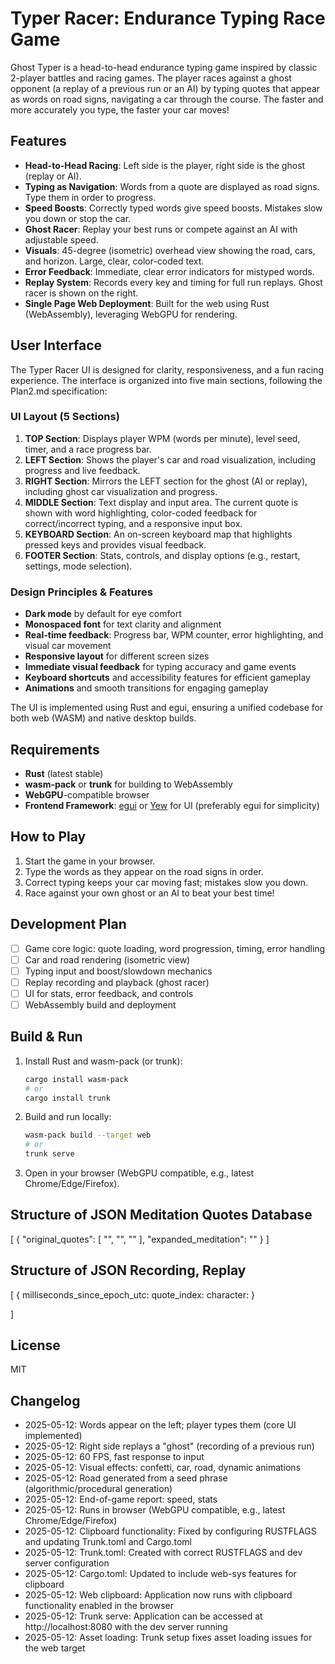 # Typer Racer: Endurance Typing Race Game

Ghost Typer is a head-to-head endurance typing game inspired by classic 2-player battles and racing games. The player races against a ghost opponent (a replay of a previous run or an AI) by typing quotes that appear as words on road signs, navigating a car through the course. The faster and more accurately you type, the faster your car moves!

## Features

- **Head-to-Head Racing**: Left side is the player, right side is the ghost (replay or AI).
- **Typing as Navigation**: Words from a quote are displayed as road signs. Type them in order to progress.
- **Speed Boosts**: Correctly typed words give speed boosts. Mistakes slow you down or stop the car.
- **Ghost Racer**: Replay your best runs or compete against an AI with adjustable speed.
- **Visuals**: 45-degree (isometric) overhead view showing the road, cars, and horizon. Large, clear, color-coded text.
- **Error Feedback**: Immediate, clear error indicators for mistyped words.
- **Replay System**: Records every key and timing for full run replays. Ghost racer is shown on the right.
- **Single Page Web Deployment**: Built for the web using Rust (WebAssembly), leveraging WebGPU for rendering.

## User Interface

The Typer Racer UI is designed for clarity, responsiveness, and a fun racing experience. The interface is organized into five main sections, following the Plan2.md specification:

### UI Layout (5 Sections)

1. **TOP Section**: Displays player WPM (words per minute), level seed, timer, and a race progress bar.
2. **LEFT Section**: Shows the player's car and road visualization, including progress and live feedback.
3. **RIGHT Section**: Mirrors the LEFT section for the ghost (AI or replay), including ghost car visualization and progress.
4. **MIDDLE Section**: Text display and input area. The current quote is shown with word highlighting, color-coded feedback for correct/incorrect typing, and a responsive input box.
5. **KEYBOARD Section**: An on-screen keyboard map that highlights pressed keys and provides visual feedback.
6. **FOOTER Section**: Stats, controls, and display options (e.g., restart, settings, mode selection).

### Design Principles & Features

- **Dark mode** by default for eye comfort
- **Monospaced font** for text clarity and alignment
- **Real-time feedback**: Progress bar, WPM counter, error highlighting, and visual car movement
- **Responsive layout** for different screen sizes
- **Immediate visual feedback** for typing accuracy and game events
- **Keyboard shortcuts** and accessibility features for efficient gameplay
- **Animations** and smooth transitions for engaging gameplay

The UI is implemented using Rust and egui, ensuring a unified codebase for both web (WASM) and native desktop builds.

## Requirements

- **Rust** (latest stable)
- **wasm-pack** or **trunk** for building to WebAssembly
- **WebGPU**-compatible browser
- **Frontend Framework**: [egui](https://github.com/emilk/egui) or [Yew](https://yew.rs/) for UI (preferably egui for simplicity)

## How to Play

1. Start the game in your browser.
2. Type the words as they appear on the road signs in order.
3. Correct typing keeps your car moving fast; mistakes slow you down.
4. Race against your own ghost or an AI to beat your best time!

## Development Plan

- [ ] Game core logic: quote loading, word progression, timing, error handling
- [ ] Car and road rendering (isometric view)
- [ ] Typing input and boost/slowdown mechanics
- [ ] Replay recording and playback (ghost racer)
- [ ] UI for stats, error feedback, and controls
- [ ] WebAssembly build and deployment

## Build & Run

1. Install Rust and wasm-pack (or trunk):
   ```sh
   cargo install wasm-pack
   # or
   cargo install trunk
   ```
2. Build and run locally:
   ```sh
   wasm-pack build --target web
   # or
   trunk serve
   ```
3. Open in your browser (WebGPU compatible, e.g., latest Chrome/Edge/Firefox).

## Structure of JSON Meditation Quotes Database 
  [ 
      {
      "original_quotes": [
        "",
        "",
        ""
      ],
      "expanded_meditation": ""
    }
  ]

## Structure of JSON Recording, Replay 
[
{
   milliseconds_since_epoch_utc:
   quote_index:
   character:
   }

]

## License
MIT

## Changelog

- 2025-05-12: Words appear on the left; player types them (core UI implemented)
- 2025-05-12: Right side replays a "ghost" (recording of a previous run)
- 2025-05-12: 60 FPS, fast response to input
- 2025-05-12: Visual effects: confetti, car, road, dynamic animations
- 2025-05-12: Road generated from a seed phrase (algorithmic/procedural generation)
- 2025-05-12: End-of-game report: speed, stats
- 2025-05-12: Runs in browser (WebGPU compatible, e.g., latest Chrome/Edge/Firefox)
- 2025-05-12: Clipboard functionality: Fixed by configuring RUSTFLAGS and updating Trunk.toml and Cargo.toml
- 2025-05-12: Trunk.toml: Created with correct RUSTFLAGS and dev server configuration
- 2025-05-12: Cargo.toml: Updated to include web-sys features for clipboard
- 2025-05-12: Web clipboard: Application now runs with clipboard functionality enabled in the browser
- 2025-05-12: Trunk serve: Application can be accessed at http://localhost:8080 with the dev server running
- 2025-05-12: Asset loading: Trunk setup fixes asset loading issues for the web target
